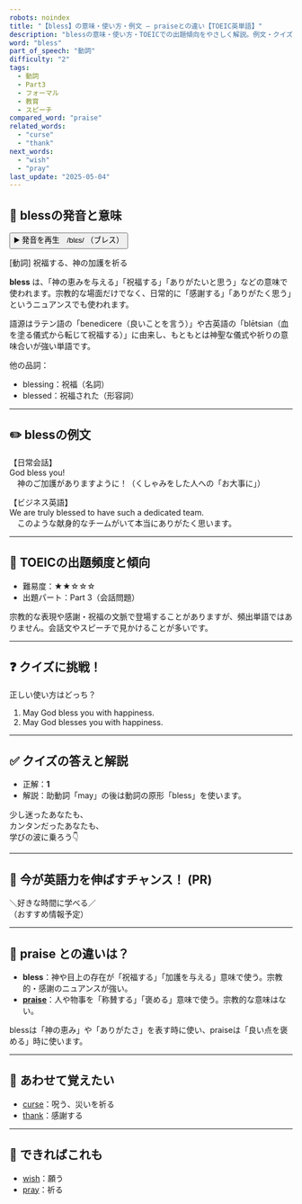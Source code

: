 ```yaml
---
robots: noindex
title: "【bless】の意味・使い方・例文 ― praiseとの違い【TOEIC英単語】"
description: "blessの意味・使い方・TOEICでの出題傾向をやさしく解説。例文・クイズ付きでpraiseとの違いもわかりやすく学べます。"
word: "bless"
part_of_speech: "動詞"
difficulty: "2"
tags:
  - 動詞
  - Part3
  - フォーマル
  - 教育
  - スピーチ
compared_word: "praise"
related_words:
  - "curse"
  - "thank"
next_words:
  - "wish"
  - "pray"
last_update: "2025-05-04"
---
```


## 🔰 blessの発音と意味

<button class="play-audio" onclick="playTTS('bless')">
  <span class="play-audio-main">
    ▶️ 発音を再生　/blɛs/
  </span>
  <span class="play-audio-sub">
    （ブレス）
  </span>
</button>

[動詞] 祝福する、神の加護を祈る

**bless** は、「神の恵みを与える」「祝福する」「ありがたいと思う」などの意味で使われます。宗教的な場面だけでなく、日常的に「感謝する」「ありがたく思う」というニュアンスでも使われます。

語源はラテン語の「benedicere（良いことを言う）」や古英語の「blētsian（血を塗る儀式から転じて祝福する）」に由来し、もともとは神聖な儀式や祈りの意味合いが強い単語です。

他の品詞：  
- blessing：祝福（名詞）
- blessed：祝福された（形容詞）

---

## ✏️ blessの例文

【日常会話】  
God bless you!  
　神のご加護がありますように！（くしゃみをした人への「お大事に」）

【ビジネス英語】  
We are truly blessed to have such a dedicated team.  
　このような献身的なチームがいて本当にありがたく思います。

---

## 🎯 TOEICの出題頻度と傾向

- 難易度：★★☆☆☆
- 出題パート：Part 3（会話問題）

宗教的な表現や感謝・祝福の文脈で登場することがありますが、頻出単語ではありません。会話文やスピーチで見かけることが多いです。

---

## ❓ クイズに挑戦！

正しい使い方はどっち？

1. May God bless you with happiness.  
2. May God blesses you with happiness.

---

## ✅ クイズの答えと解説

- 正解：**1**
- 解説：助動詞「may」の後は動詞の原形「bless」を使います。

少し迷ったあなたも、  
カンタンだったあなたも、  
学びの波に乗ろう👇️

---

## 🚀 今が英語力を伸ばすチャンス！ (PR)

<div class="info-center">
＼好きな時間に学べる／<br>  
（おすすめ情報予定）
</div>

---

## 🤔  praise との違いは？

- **bless**：神や目上の存在が「祝福する」「加護を与える」意味で使う。宗教的・感謝のニュアンスが強い。
- **[praise](/word/praise/)**：人や物事を「称賛する」「褒める」意味で使う。宗教的な意味はない。

blessは「神の恵み」や「ありがたさ」を表す時に使い、praiseは「良い点を褒める」時に使います。

---

## 🧩 あわせて覚えたい

- [curse](/word/curse/)：呪う、災いを祈る
- [thank](/word/thank/)：感謝する

---

## 📖 できればこれも

- [wish](/word/wish/)：願う
- [pray](/word/pray/)：祈る

<!-- cvid: aid01_bid36 -->
